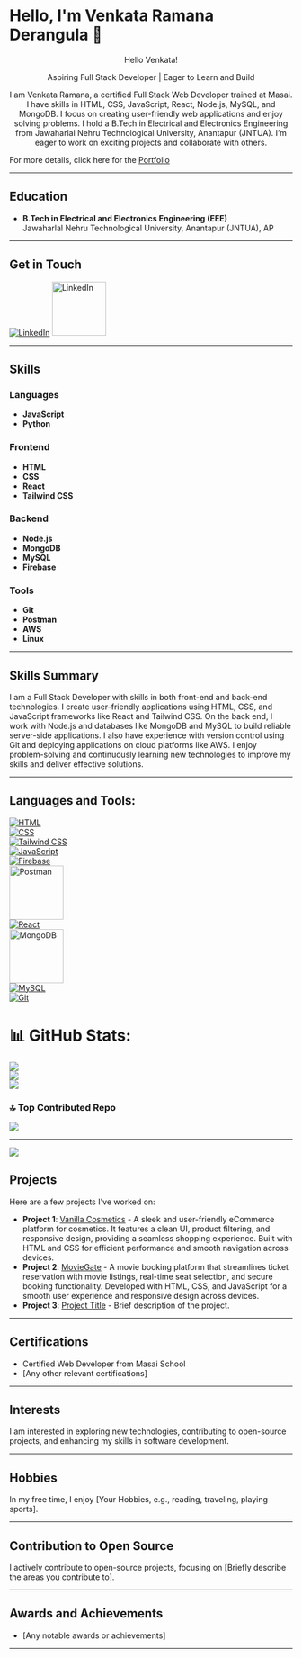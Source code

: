 
# Hello, I'm Venkata Ramana Derangula 🎉

<p align="center">Hello Venkata!</p>

<p align="center">
    Aspiring Full Stack Developer | Eager to Learn and Build
</p>

<p align="center">
    I am Venkata Ramana, a certified Full Stack Web Developer trained at Masai. I have skills in HTML, CSS, JavaScript, React, Node.js, MySQL, and MongoDB. I focus on creating user-friendly web applications and enjoy solving problems. I hold a B.Tech in Electrical and Electronics Engineering from Jawaharlal Nehru Technological University, Anantapur (JNTUA). I’m eager to work on exciting projects and collaborate with others.
</p>

For more details, click here for the [Portfolio](https://venkataramanaderangula.netlify.app/)

---

## Education

- **B.Tech in Electrical and Electronics Engineering (EEE)**  
  Jawaharlal Nehru Technological University, Anantapur (JNTUA), AP

---

## Get in Touch

[![LinkedIn](https://raw.githubusercontent.com/SiratoonNahar/SiratoonNahar/refs/heads/master/icons8-linkedin.svg)](https://www.linkedin.com/in/suryosikha-hati-9a8914229/)  [<img src="https://raw.githubusercontent.com/VenkataRamanaDerangula/DERANGULA/main/images/Skills/email.png" alt="LinkedIn" width="96" height="96"/>](#)


---

## Skills

### Languages
- **JavaScript**  
- **Python**  

### Frontend
- **HTML**  
- **CSS**  
- **React**  
- **Tailwind CSS**  

### Backend
- **Node.js**  
- **MongoDB**  
- **MySQL**  
- **Firebase**  

### Tools
- **Git**  
- **Postman**  
- **AWS**  
- **Linux**  

---

## Skills Summary

I am a Full Stack Developer with skills in both front-end and back-end technologies. I create user-friendly applications using HTML, CSS, and JavaScript frameworks like React and Tailwind CSS. On the back end, I work with Node.js and databases like MongoDB and MySQL to build reliable server-side applications. I also have experience with version control using Git and deploying applications on cloud platforms like AWS. I enjoy problem-solving and continuously learning new technologies to improve my skills and deliver effective solutions.

---

## **Languages and Tools:**
[![HTML](https://raw.githubusercontent.com/SiratoonNahar/SiratoonNahar/refs/heads/master/icons8-html.svg)](https://html.com)  
[![CSS](https://raw.githubusercontent.com/SiratoonNahar/SiratoonNahar/refs/heads/master/icons8-css-logo.svg)](https://css-tricks.com)  
[![Tailwind CSS](https://raw.githubusercontent.com/SiratoonNahar/SiratoonNahar/refs/heads/master/icons8-tailwind-css.svg)](https://tailwindcss.com)  
[![JavaScript](https://raw.githubusercontent.com/SiratoonNahar/SiratoonNahar/refs/heads/master/icons8-javascript.svg)](https://developer.mozilla.org/en-US/docs/Web/JavaScript)  
[![Firebase](https://raw.githubusercontent.com/SiratoonNahar/SiratoonNahar/refs/heads/master/icons8-firebase.svg)](https://firebase.google.com)  
[<img src="https://raw.githubusercontent.com/SiratoonNahar/SiratoonNahar/refs/heads/master/postman.svg" alt="Postman" width="96" height="96"/>](https://www.postman.com)  
[![React](https://raw.githubusercontent.com/SiratoonNahar/SiratoonNahar/refs/heads/master/icons8-react-native.svg)](https://reactjs.org)  
[<img src="https://raw.githubusercontent.com/SiratoonNahar/SiratoonNahar/refs/heads/master/mongodb.svg" alt="MongoDB" width="96" height="96"/>](https://www.mongodb.com)  
[![MySQL](https://raw.githubusercontent.com/SiratoonNahar/SiratoonNahar/refs/heads/master/icons8-mysql.svg)](https://www.mysql.com)  
[![Git](https://raw.githubusercontent.com/SiratoonNahar/SiratoonNahar/refs/heads/master/icons8-git.svg)](https://git-scm.com)

# 📊 GitHub Stats:
![](https://github-readme-stats.vercel.app/api?username=VenkataRamanaDerangula&theme=default&hide_border=true&include_all_commits=true&count_private=true)<br/>
![](https://github-readme-streak-stats.herokuapp.com/?user=VenkataRamanaDerangula&theme=default&hide_border=true)<br/>
![](https://github-readme-stats.vercel.app/api/top-langs/?username=VenkataRamanaDerangula&theme=default&hide_border=true&include_all_commits=true&count_private=true&layout=compact)

### 🔝 Top Contributed Repo
![](https://github-contributor-stats.vercel.app/api?username=VenkataRamanaDerangula&limit=5&theme=dark&combine_all_yearly_contributions=true)

---
[![](https://visitcount.itsvg.in/api?id=VenkataRamanaDerangula&icon=0&color=0)](https://visitcount.itsvg.in)

<!-- Proudly created with GPRM ( https://gprm.itsvg.in ) -->
## Projects

Here are a few projects I've worked on:
- **Project 1**: [Vanilla Cosmetics](https://vanilla-cosmetics.netlify.app/) - A sleek and user-friendly eCommerce platform for cosmetics. It features a clean UI, product filtering, and responsive design, providing a seamless shopping experience. Built with HTML and CSS for efficient performance and smooth navigation across devices.
- **Project 2**: [MovieGate](https://66d56ac1eab8d3bc631a18c5--famous-semifreddo-ecf23a.netlify.app/) - A movie booking platform that streamlines ticket reservation with movie listings, real-time seat selection, and secure booking functionality. Developed with HTML, CSS, and JavaScript for a smooth user experience and responsive design across devices.
- **Project 3**: [Project Title](#) - Brief description of the project.

---


## Certifications

- Certified Web Developer from Masai School
- [Any other relevant certifications]

---

## Interests

I am interested in exploring new technologies, contributing to open-source projects, and enhancing my skills in software development.

---

## Hobbies

In my free time, I enjoy [Your Hobbies, e.g., reading, traveling, playing sports].

---

## Contribution to Open Source

I actively contribute to open-source projects, focusing on [Briefly describe the areas you contribute to].

---

## Awards and Achievements

- [Any notable awards or achievements]

---

